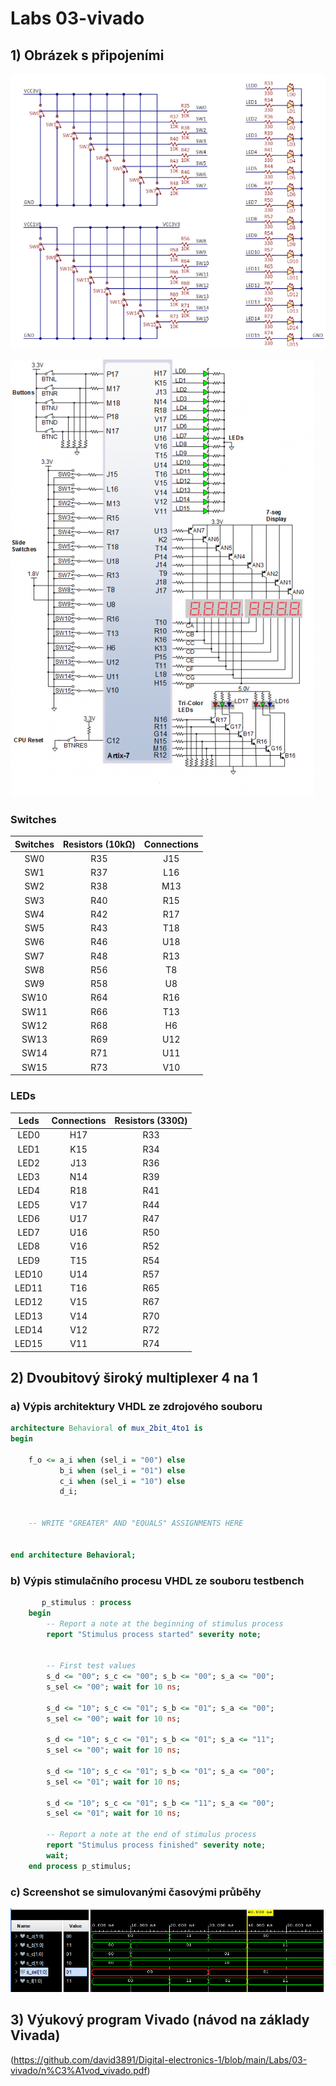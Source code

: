# Labs 03-vivado

## 1) Obrázek s připojeními

![obrázek s připojeními 1](https://github.com/david3891/Digital-electronics-1/blob/main/Labs/03-vivado/images/2.png)

![obrázek s připojeními 2](https://github.com/david3891/Digital-electronics-1/blob/main/Labs/03-vivado/images/n4r.png)

### Switches
| **Switches** | **Resistors (10kΩ)** | **Connections** |
| :-:  | :-: | :-: |
| SW0  | R35 | J15 |
| SW1  | R37 | L16 |
| SW2  | R38 | M13 |
| SW3  | R40 | R15 |
| SW4  | R42 | R17 |
| SW5  | R43 | T18 |
| SW6  | R46 | U18 |
| SW7  | R48 | R13 |
| SW8  | R56 | T8  |
| SW9  | R58 | U8  | 
| SW10 | R64 | R16 |
| SW11 | R66 | T13 |
| SW12 | R68 | H6  |
| SW13 | R69 | U12 | 
| SW14 | R71 | U11 |
| SW15 | R73 | V10 |

### LEDs
| **Leds** | **Connections** | **Resistors (330Ω)** |
| :-: | :-: | :-: |
| LED0 | H17 | R33 |
| LED1 | K15 | R34 |
| LED2 | J13 | R36 |
| LED3 | N14 | R39 |
| LED4 | R18 | R41 |
| LED5 | V17 | R44 |
| LED6 | U17 | R47 |
| LED7 | U16 | R50 |
| LED8 | V16 | R52 | 
| LED9 | T15 | R54 | 
| LED10 | U14 | R57 | 
| LED11 | T16 | R65 | 
| LED12 | V15 | R67 | 
| LED13 | V14 | R70 | 
| LED14 | V12 | R72 | 
| LED15 | V11 | R74 |

## 2) Dvoubitový široký multiplexer 4 na 1

### a) Výpis architektury VHDL ze zdrojového souboru

```VHDL
architecture Behavioral of mux_2bit_4to1 is
begin
 
    f_o <= a_i when (sel_i = "00") else
           b_i when (sel_i = "01") else
           c_i when (sel_i = "10") else
           d_i;


    -- WRITE "GREATER" AND "EQUALS" ASSIGNMENTS HERE


end architecture Behavioral;
```

### b) Výpis stimulačního procesu VHDL ze souboru testbench

```VHDL
       p_stimulus : process
    begin
        -- Report a note at the beginning of stimulus process
        report "Stimulus process started" severity note;


        -- First test values
        s_d <= "00"; s_c <= "00"; s_b <= "00"; s_a <= "00"; 
        s_sel <= "00"; wait for 10 ns;
        
        s_d <= "10"; s_c <= "01"; s_b <= "01"; s_a <= "00"; 
        s_sel <= "00"; wait for 10 ns;
        
        s_d <= "10"; s_c <= "01"; s_b <= "01"; s_a <= "11"; 
        s_sel <= "00"; wait for 10 ns;
        
        s_d <= "10"; s_c <= "01"; s_b <= "01"; s_a <= "00"; 
        s_sel <= "01"; wait for 10 ns;
        
        s_d <= "10"; s_c <= "01"; s_b <= "11"; s_a <= "00"; 
        s_sel <= "01"; wait for 10 ns;

        -- Report a note at the end of stimulus process
        report "Stimulus process finished" severity note;
        wait;
    end process p_stimulus;
```

### c) Screenshot se simulovanými časovými průběhy

![obrázek simulace multiplexer 4 na 1](https://github.com/david3891/Digital-electronics-1/blob/main/Labs/03-vivado/images/simulace.PNG)

## 3) Výukový program Vivado (návod na základy Vivada)

 (https://github.com/david3891/Digital-electronics-1/blob/main/Labs/03-vivado/n%C3%A1vod_vivado.pdf)






